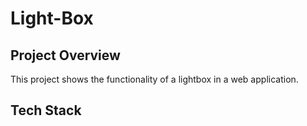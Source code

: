 # Light-Box
## Project Overview 
This project shows the functionality of a lightbox in a web application.
## Tech Stack 